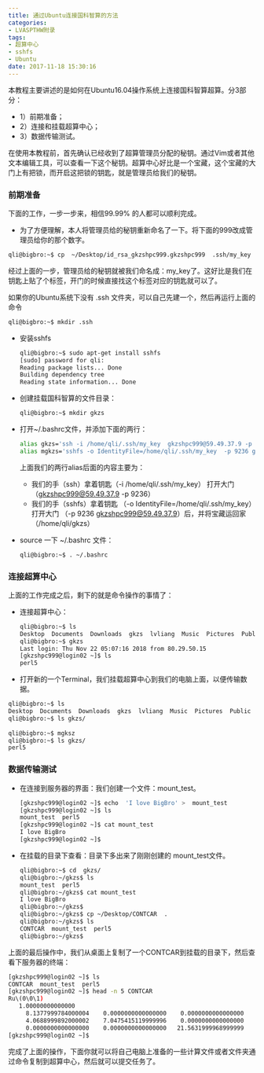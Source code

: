 ```yaml
---
title: 通过Ubuntu连接国科智算的方法
categories: 
- LVASPTHW附录
tags: 
- 超算中心
- sshfs
- Ubuntu
date: 2017-11-18 15:30:16
---
```




本教程主要讲述的是如何在Ubuntu16.04操作系统上连接国科智算超算。分3部分：

* 1）前期准备； 
* 2）连接和挂载超算中心； 
* 3）数据传输测试。

在使用本教程前，首先确认已经收到了超算管理员分配的秘钥。通过Vim或者其他文本编辑工具，可以查看一下这个秘钥。超算中心好比是一个宝藏，这个宝藏的大门上有把锁，而开启这把锁的钥匙，就是管理员给我们的秘钥。



### 前期准备

下面的工作，一步一步来，相信99.99% 的人都可以顺利完成。

* 为了方便理解，本人将管理员给的秘钥重新命名了一下。将下面的999改成管理员给你的那个数字。

```bash
qli@bigbro:~$ cp  ~/Desktop/id_rsa_gkzshpc999.gkzshpc999  .ssh/my_key
```

经过上面的一步，管理员给的秘钥就被我们命名成：my_key了。这好比是我们在钥匙上贴了个标签，开门的时候直接找这个标签对应的钥匙就可以了。

如果你的Ubuntu系统下没有 .ssh 文件夹，可以自己先建一个，然后再运行上面的命令

```bash
qli@bigbro:~$ mkdir .ssh
```

* 安装sshfs 

  ```bash
  qli@bigbro:~$ sudo apt-get install sshfs 
  [sudo] password for qli: 
  Reading package lists... Done
  Building dependency tree       
  Reading state information... Done
  ```

* 创建挂载国科智算的文件目录：

  ```bash
  qli@bigbro:~$ mkdir gkzs
  ```

* 打开~/.bashrc文件，并添加下面的两行：

  ```bash
  alias gkzs='ssh -i /home/qli/.ssh/my_key  gkzshpc999@59.49.37.9 -p 9236'
  alias mgkzs='sshfs -o IdentityFile=/home/qli/.ssh/my_key  -p 9236 gkzshpc999@59.49.37.9:  /home/qli/gkzs'
  ```

  上面我们的两行alias后面的内容主要为：

  * 我们的手（ssh）拿着钥匙（-i /home/qli/.ssh/my_key） 打开大门 （gkzshpc999@59.49.37.9 -p 9236）
  * 我们的手（sshfs）拿着钥匙 （-o IdentityFile=/home/qli/.ssh/my_key） 打开大门 （-p 9236 gkzshpc999@59.49.37.9）后，并将宝藏运回家（/home/qli/gkzs） 

* source 一下 ~/.bashrc 文件：

  ```bash
  qli@bigbro:~$ . ~/.bashrc
  ```


### 连接超算中心

上面的工作完成之后，剩下的就是命令操作的事情了：

* 连接超算中心：

  ```bash
  qli@bigbro:~$ ls
  Desktop  Documents  Downloads  gkzs  lvliang  Music  Pictures  Public  SCVPN  teklahome  Templates  Videos
  qli@bigbro:~$ gkzs
  Last login: Thu Nov 22 05:07:16 2018 from 80.29.50.15
  [gkzshpc999@login02 ~]$ ls
  perl5
  ```

* 打开新的一个Terminal，我们挂载超算中心到我们的电脑上面，以便传输数据。

```bash
qli@bigbro:~$ ls
Desktop  Documents  Downloads  gkzs  lvliang  Music  Pictures  Public  SCVPN  teklahome  Templates  Videos
qli@bigbro:~$ ls gkzs/
 
qli@bigbro:~$ mgksz
qli@bigbro:~$ ls gkzs/
perl5
```



### 数据传输测试

* 在连接到服务器的界面：我们创建一个文件：mount_test。

  ```bash
  [gkzshpc999@login02 ~]$ echo  'I love BigBro' >  mount_test
  [gkzshpc999@login02 ~]$ ls
  mount_test  perl5
  [gkzshpc999@login02 ~]$ cat mount_test 
  I love BigBro
  [gkzshpc999@login02 ~]$ 
  ```



* 在挂载的目录下查看：目录下多出来了刚刚创建的 mount_test文件。

  ```bash
  qli@bigbro:~$ cd  gkzs/
  qli@bigbro:~/gkzs$ ls
  mount_test  perl5
  qli@bigbro:~/gkzs$ cat mount_test 
  I love BigBro
  qli@bigbro:~/gkzs$ 
  qli@bigbro:~/gkzs$ cp ~/Desktop/CONTCAR  .
  qli@bigbro:~/gkzs$ ls
  CONTCAR  mount_test  perl5
  qli@bigbro:~/gkzs$ 
  ```

上面的最后操作中，我们从桌面上复制了一个CONTCAR到挂载的目录下，然后查看下服务器的终端：

```bash
[gkzshpc999@login02 ~]$ ls
CONTCAR  mount_test  perl5
[gkzshpc999@login02 ~]$ head -n 5 CONTCAR  
Ru\(0\0\1)                              
   1.00000000000000     
     8.1377999784000004    0.0000000000000000    0.0000000000000000
     4.0688999892000002    7.0475415119999996    0.0000000000000000
     0.0000000000000000    0.0000000000000000   21.5631999968999999
[gkzshpc999@login02 ~]$ 
```



完成了上面的操作，下面你就可以将自己电脑上准备的一些计算文件或者文件夹通过命令复制到超算中心，然后就可以提交任务了。